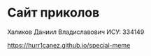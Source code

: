 # Сайт приколов

Халиков Даниил Владиславович ИСУ: 334149

<https://hurr1canez.github.io/special-meme>
